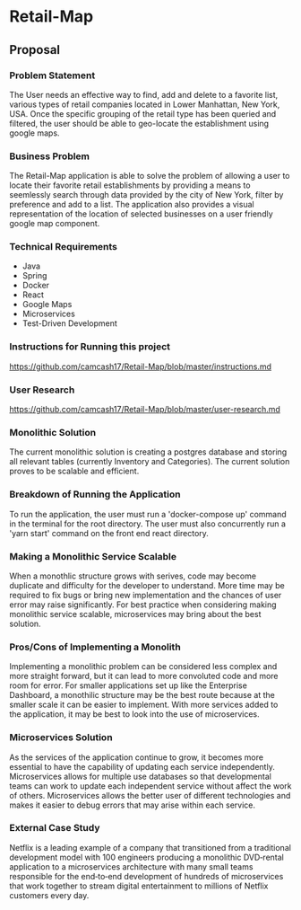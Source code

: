 # Retail-Map

## Proposal

### Problem Statement
The User needs an effective way to find, add and delete to a favorite list, various types of retail companies located in Lower Manhattan, New York, USA. Once the specific grouping of the retail type has been queried and filtered, the user should be able to geo-locate the establishment using google maps.

### Business Problem
The Retail-Map application is able to solve the problem of allowing a user to locate their favorite retail establishments by providing a means to seemlessly search through data provided by the city of New York, filter by preference and add to a list. The application also provides a visual representation of the location of selected businesses on a user friendly google map component.

### Technical Requirements
* Java
* Spring
* Docker
* React
* Google Maps
* Microservices
* Test-Driven Development

### Instructions for Running this project
https://github.com/camcash17/Retail-Map/blob/master/instructions.md

### User Research
https://github.com/camcash17/Retail-Map/blob/master/user-research.md

### Monolithic Solution
The current monolithic solution is creating a postgres database and storing all relevant tables (currently Inventory and Categories). The current solution proves to be scalable and efficient.

### Breakdown of Running the Application
To run the application, the user must run a 'docker-compose up' command in the terminal for the root directory. The user must also concurrently run a 'yarn start' command on the front end react directory. 

### Making a Monolithic Service Scalable
When a monothlic structure grows with serives, code may become duplicate and difficulty for the developer to understand. More time may be required to fix bugs or bring new implementation and the chances of user error may raise significantly. For best practice when considering making monolithic service scalable, microservices may bring about the best solution.


### Pros/Cons of Implementing a Monolith
Implementing a monolithic problem can be considered less complex and more straight forward, but it can lead to more convoluted code and more room for error. For smaller applications set up like the Enterprise Dashboard, a monothilic structure may be the best route because at the smaller scale it can be easier to implement. With more services added to the application, it may be best to look into the use of microservices.


### Microservices Solution
As the services of the application continue to grow, it becomes more essential to have the capability of updating each service independently. Microservices allows for multiple use databases so that developmental teams can work to update each independent service without affect the work of others. Microservices allows the better user of different technologies and makes it easier to debug errors that may arise within each service.


### External Case Study
Netflix is a leading example of a company that transitioned from a traditional development model with 100 engineers producing a monolithic DVD‑rental application to a microservices architecture with many small teams responsible for the end‑to‑end development of hundreds of microservices that work together to stream digital entertainment to millions of Netflix customers every day.
